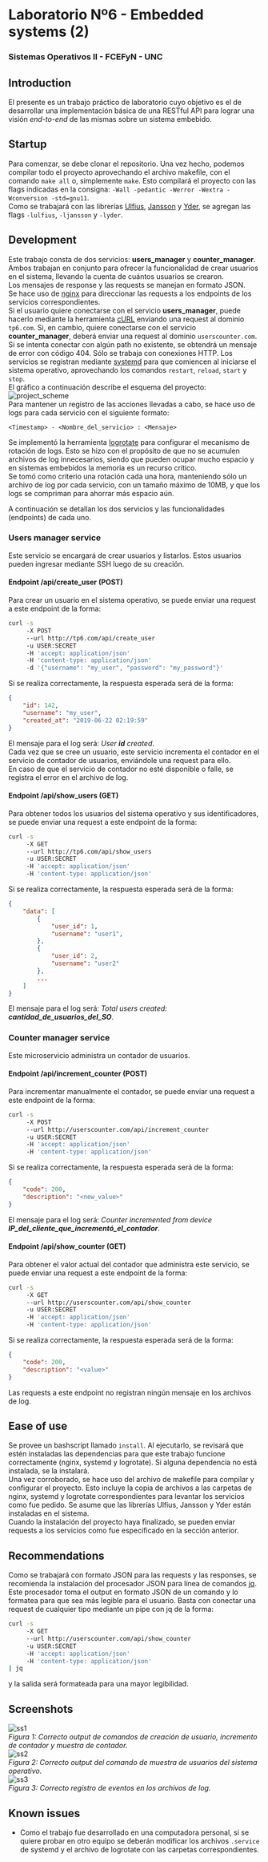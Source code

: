 # Laboratorio Nº6 - Embedded systems (2)
### Sistemas Operativos II - FCEFyN - UNC
## Introduction
El presente es un trabajo práctico de laboratorio cuyo objetivo es el de desarrollar una implementación básica de una RESTful API para lograr una visión *end-to-end* de las mismas sobre un sistema embebido.
## Startup
Para comenzar, se debe clonar el repositorio. Una vez hecho, podemos compilar todo el proyecto aprovechando el archivo makefile, con el comando `make all` o, simplemente `make`. Esto compilará el proyecto con las flags indicadas en la consigna: `-Wall -pedantic -Werror -Wextra -Wconversion -std=gnu11`.\
Como se trabajará con las librerías [Ulfius](https://github.com/babelouest/ulfius), [Jansson](https://github.com/akheron/jansson) y [Yder](https://github.com/babelouest/yder), se agregan las flags `-lulfius`, `-ljansson` y `-lyder`.
## Development
Este trabajo consta de dos servicios: **users_manager** y **counter_manager**. Ambos trabajan en conjunto para ofrecer la funcionalidad de crear usuarios en el sistema, llevando la cuenta de cuántos usuarios se crearon.\
Los mensajes de response y las requests se manejan en formato JSON.\
Se hace uso de [nginx](https://www.nginx.com/) para direccionar las requests a los endpoints de los servicios correspondientes.\
Si el usuario quiere conectarse con el servicio **users_manager**, puede hacerlo mediante la herramienta [cURL](https://curl.se/) enviando una request al dominio `tp6.com`. Si, en cambio, quiere conectarse con el servicio **counter_manager**, deberá enviar una request al dominio `userscounter.com`. Si se intenta conectar con algún path no existente, se obtendrá un mensaje de error con código 404. Sólo se trabaja con conexiones HTTP.
Los servicios se registran mediante [systemd](https://en.wikipedia.org/wiki/Systemd) para que comiencen al iniciarse el sistema operativo, aprovechando los comandos `restart`, `reload`, `start` y `stop`.\
El gráfico a continuación describe el esquema del proyecto:
![project_scheme](./scheme.png)\
Para mantener un registro de las acciones llevadas a cabo, se hace uso de logs para cada servicio con el siguiente formato:
```
<Timestamp> - <Nombre_del_servicio> : <Mensaje>
```
Se implementó la herramienta [logrotate](https://linux.die.net/man/8/logrotate) para configurar el mecanismo de rotación de logs. Esto se hizo con el propósito de que no se acumulen archivos de log innecesarios, siendo que pueden ocupar mucho espacio y en sistemas embebidos la memoria es un recurso crítico.\
Se tomó como criterio una rotación cada una hora, manteniendo sólo un archivo de log por cada servicio, con un tamaño máximo de 10MB, y que los logs se compriman para ahorrar más espacio aún.

A continuación se detallan los dos servicios y las funcionalidades (endpoints) de cada uno.
### Users manager service
Este servicio se encargará de crear usuarios y listarlos. Estos usuarios pueden ingresar mediante SSH luego de su creación.
#### Endpoint /api/create_user (POST)
Para crear un usuario en el sistema operativo, se puede enviar una request a este endpoint de la forma:
```sh
curl -s
     -X POST
     --url http://tp6.com/api/create_user
     -u USER:SECRET
     -H 'accept: application/json'
     -H 'content-type: application/json'
     -d '{"username": "my_user", "password": "my_password"}'
```
Si se realiza correctamente, la respuesta esperada será de la forma:
```json
{
    "id": 142,
    "username": "my_user",
    "created_at": "2019-06-22 02:19:59"
}
```
El mensaje para el log será: *User **id** created*.\
Cada vez que se cree un usuario, este servicio incrementa el contador en el servicio de contador de usuarios, enviándole una request para ello.\
En caso de que el servicio de contador no esté disponible o falle, se registra el error en el archivo de log.
#### Endpoint /api/show_users (GET)
Para obtener todos los usuarios del sistema operativo y sus identificadores, se puede enviar una request a este endpoint de la forma:
```sh
curl -s
     -X GET
     --url http://tp6.com/api/show_users
     -u USER:SECRET
     -H 'accept: application/json'
     -H 'content-type: application/json'
```
Si se realiza correctamente, la respuesta esperada será de la forma:
```json
{
    "data": [
        {
            "user_id": 1,
            "username": "user1",
        },
        {
            "user_id": 2,
            "username": "user2"
        },
        ...
    ]
}
```
El  mensaje para el log será:  *Total users created: **cantidad_de_usuarios_del_SO***.
### Counter manager service
Este microservicio administra un contador de usuarios.
#### Endpoint /api/increment_counter (POST)
Para incrementar manualmente el contador, se puede enviar una request a este endpoint de la forma:
```sh
curl -s
     -X POST
     --url http://userscounter.com/api/increment_counter
     -u USER:SECRET
     -H 'accept: application/json'
     -H 'content-type: application/json'
```
Si se realiza correctamente, la respuesta esperada será de la forma:
```json
{
    "code": 200,
    "description": "<new_value>"
}
```
El  mensaje para el log será: *Counter incremented from device **IP_del_cliente_que_incrementó_el_contador***.
#### Endpoint /api/show_counter (GET)
Para obtener el valor actual del contador que administra este servicio, se puede enviar una request a este endpoint de la forma:
```sh
curl -s
     -X GET
     --url http://userscounter.com/api/show_counter
     -u USER:SECRET
     -H 'accept: application/json'
     -H 'content-type: application/json'
```
Si se realiza correctamente, la respuesta esperada será de la forma:
```json
{
    "code": 200,
    "description": "<value>"
}
```
Las requests a este endpoint no registran ningún mensaje en los archivos de log.
## Ease of use
Se provee un bashscript llamado `install`. Al ejecutarlo, se revisará que estén instaladas las dependencias para que este trabajo funcione correctamente (nginx, systemd y logrotate). Si alguna dependencia no está instalada, se la instalará.\
Una vez corroborado, se hace uso del archivo de makefile para compilar y configurar el proyecto. Esto incluye la copia de archivos a las carpetas de nginx, systemd y logrotate correspondientes para levantar los servicios como fue pedido. Se asume que las librerías Ulfius, Jansson y Yder están instaladas en el sistema.\
Cuando la instalación del proyecto haya finalizado, se pueden enviar requests a los servicios como fue especificado en la sección anterior.
## Recommendations
Como se trabajará con formato JSON para las requests y las responses, se recomienda la instalación del procesador JSON para línea de comandos [jq](https://stedolan.github.io/jq/). Este procesador toma el output en formato JSON de un comando y lo formatea para que sea más legible para el usuario. Basta con conectar una request de cualquier tipo mediante un pipe con jq de la forma:
```sh
curl -s
     -X GET
     --url http://userscounter.com/api/show_counter
     -u USER:SECRET
     -H 'accept: application/json'
     -H 'content-type: application/json'
| jq
```
y la salida será formateada para una mayor legibilidad.
## Screenshots
![ss1](./ss1.png)\
*Figura 1: Correcto output de comandos de creación de usuario, incremento de contador y muestra de contador.*\
![ss2](./ss2.png)\
*Figura 2: Correcto output del comando de muestra de usuarios del sistema operativo.*\
![ss3](./ss3.png)\
*Figura 3: Correcto registro de eventos en los archivos de log.*
## Known issues
- Como el trabajo fue desarrollado en una computadora personal, si se quiere probar en otro equipo se deberán modificar los archivos `.service` de systemd y el archivo de logrotate con las carpetas correspondientes.